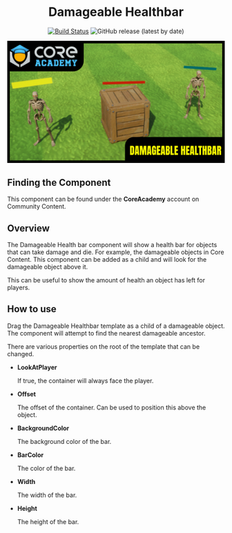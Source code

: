 <div align="center">

# Damageable Healthbar

[![Build Status](https://github.com/ManticoreGamesInc/CC-Damageable-Healthbar/workflows/CI/badge.svg)](https://github.com/ManticoreGamesInc/CC-Damageable-Healthbar/actions/workflows/ci.yml?query=workflow%3ACI%29)
![GitHub release (latest by date)](https://img.shields.io/github/v/release/ManticoreGamesInc/CC-Damageable-Healthbar?style=plastic)

![Preview](/Screenshots/Main.png)

</div>

## Finding the Component

This component can be found under the **CoreAcademy** account on Community Content.

## Overview

The Damageable Health bar component will show a health bar for objects that can take damage and die. For example, the damageable objects in Core Content. This component can be added as a child and will look for the damageable object above it.

This can be useful to show the amount of health an object has left for players.

## How to use

Drag the Damageable Healthbar template as a child of a damageable object. The component will attempt to find the nearest damageable ancestor.

There are various properties on the root of the template that can be changed.

- **LookAtPlayer**

	If true, the container will always face the player.

- **Offset**

	The offset of the container. Can be used to position this above the object.

- **BackgroundColor**

	The background color of the bar.

- **BarColor**

	The color of the bar.

- **Width**

	The width of the bar.

- **Height**

	The height of the bar.
